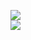 [![](https://img.shields.io/badge/Made%20With-Github%20Spray-lightgrey.svg?style=for-the-badge&logo=github)](https://github.com/Annihil/github-spray#2842)  
[![](https://i.imgur.com/2DrTn0Z.gif)](https://github.com/Annihil/github-spray)
